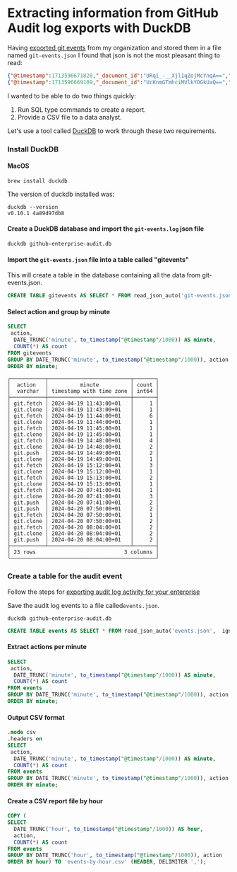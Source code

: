 # Extracting information from GitHub Audit log exports with DuckDB

Having [exported git events](https://docs.github.com/en/enterprise-cloud@latest/admin/monitoring-activity-in-your-enterprise/reviewing-audit-logs-for-your-enterprise/exporting-audit-log-activity-for-your-enterprise#exporting-git-events-data) from my organization and stored them in a file named `git-events.json` I found that json is not the most pleasant thing to read:

```json
{"@timestamp":1713596671828,"_document_id":"URqi_-__Xjl1qZojMcYnqA==","action":"git.fetch","actor":"datadog-forest-town[bot]","actor_id":111058333,"actor_ip":"44.192.28.48","actor_location":{"country_code":"US"},"business":"gm3dmo-enterprise-cloud-testing","business_id":3082,"external_id":"","hashed_token":"j7TxdJbRhfNhkIOs67EXYceuX0EXL+du673X+6QYSow=","org":"forest-town","org_id":86825428,"programmatic_access_type":"GitHub App server-to-server token","repo":"forest-town/repo-2079435","repository":"forest-town/repo-2079435","repository_public":false,"token_id":0,"transport_protocol":1,"transport_protocol_name":"http","user":"","user_agent":"go-git/5.x","user_id":0}
{"@timestamp":1713596669109,"_document_id":"UcKnmGTmhciMVlkYOGkUaQ==","action":"git.push","actor":"github-actions[bot]","actor_id":41898282,"actor_ip":"20.57.77.4","actor_location":{"country_code":"US"},"business":"gm3dmo-enterprise-cloud-testing","business_id":3082,"external_id":"","hashed_token":"EJmtcbNI26UXIHgh0fnmlmRsDcqsW6y9zLP4xwk9S+s=","org":"forest-town","org_id":86825428,"programmatic_access_type":"GitHub App server-to-server token","repo":"forest-town/repo-2079435","repository":"forest-town/repo-2079435","repository_public":false,"token_id":0,"transport_protocol":1,"transport_protocol_name":"http","user":"","user_agent":"git/2.43.2","user_id":0}
```

I wanted to be able to do two things quickly:

1. Run SQL type commands to create a report.
2. Provide a CSV file to a data analyst.

Let's use a tool called [DuckDB](https://duckdb.org/) to work through these two requirements.

### Install DuckDB

#### MacOS

```
brew install duckdb
```

The version of duckdb installed was:

```
duckdb --version
v0.10.1 4a89d97db8
```

#### Create a DuckDB database and import the `git-events.log` json file

```
duckdb github-enterprise-audit.db
```

#### Import the `git-events.json` file into a table called "gitevents"
This will create a table in the database containing all the data from git-events.json.

```sql
CREATE TABLE gitevents AS SELECT * FROM read_json_auto('git-events.json');
```

#### Select action and group by minute

```sql
SELECT
 action,
  DATE_TRUNC('minute', to_timestamp("@timestamp"/1000)) AS minute,
  COUNT(*) AS count
FROM gitevents
GROUP BY DATE_TRUNC('minute', to_timestamp("@timestamp"/1000)), action
ORDER BY minute;
```

```
┌───────────┬──────────────────────────┬───────┐
│  action   │          minute          │ count │
│  varchar  │ timestamp with time zone │ int64 │
├───────────┼──────────────────────────┼───────┤
│ git.fetch │ 2024-04-19 11:43:00+01   │     1 │
│ git.clone │ 2024-04-19 11:43:00+01   │     1 │
│ git.fetch │ 2024-04-19 11:44:00+01   │     6 │
│ git.clone │ 2024-04-19 11:44:00+01   │     1 │
│ git.fetch │ 2024-04-19 11:45:00+01   │     1 │
│ git.clone │ 2024-04-19 11:45:00+01   │     1 │
│ git.fetch │ 2024-04-19 14:48:00+01   │     4 │
│ git.clone │ 2024-04-19 14:48:00+01   │     2 │
│ git.push  │ 2024-04-19 14:49:00+01   │     2 │
│ git.clone │ 2024-04-19 14:49:00+01   │     1 │
│ git.fetch │ 2024-04-19 15:12:00+01   │     3 │
│ git.clone │ 2024-04-19 15:12:00+01   │     1 │
│ git.fetch │ 2024-04-19 15:13:00+01   │     2 │
│ git.clone │ 2024-04-19 15:13:00+01   │     1 │
│ git.fetch │ 2024-04-20 07:41:00+01   │     1 │
│ git.clone │ 2024-04-20 07:41:00+01   │     3 │
│ git.push  │ 2024-04-20 07:41:00+01   │     2 │
│ git.push  │ 2024-04-20 07:50:00+01   │     2 │
│ git.fetch │ 2024-04-20 07:50:00+01   │     1 │
│ git.clone │ 2024-04-20 07:50:00+01   │     2 │
│ git.fetch │ 2024-04-20 08:04:00+01   │     2 │
│ git.clone │ 2024-04-20 08:04:00+01   │     2 │
│ git.push  │ 2024-04-20 08:04:00+01   │     2 │
├───────────┴──────────────────────────┴───────┤
│ 23 rows                            3 columns │
└──────────────────────────────────────────────┘
```

### Create a table for the audit event
Follow the steps for [exporting audit log activity for your enterprise](
https://docs.github.com/en/enterprise-cloud@latest/admin/monitoring-activity-in-your-enterprise/reviewing-audit-logs-for-your-enterprise/exporting-audit-log-activity-for-your-enterprise#exporting-audit-log-data)

Save the audit log events to a file called`events.json`.

```
duckdb github-enterprise-audit.db
```

```sql
CREATE TABLE events AS SELECT * FROM read_json_auto('events.json',  ignore_errors=true);
```

#### Extract actions per minute

```sql
SELECT
 action,
  DATE_TRUNC('minute', to_timestamp("@timestamp"/1000)) AS minute,
  COUNT(*) AS count
FROM events
GROUP BY DATE_TRUNC('minute', to_timestamp("@timestamp"/1000)), action
ORDER BY minute;
```

#### Output CSV format

```sql
.mode csv
.headers on
SELECT
 action,
  DATE_TRUNC('minute', to_timestamp("@timestamp"/1000)) AS minute,
  COUNT(*) AS count
FROM events
GROUP BY DATE_TRUNC('minute', to_timestamp("@timestamp"/1000)), action
ORDER BY minute;
```

#### Create a CSV report file by hour

```sql
COPY (
SELECT
  DATE_TRUNC('hour', to_timestamp("@timestamp"/1000)) AS hour,
  action,
  COUNT(*) AS count
FROM events
GROUP BY DATE_TRUNC('hour', to_timestamp("@timestamp"/1000)), action
ORDER BY hour) TO 'events-by-hour.csv' (HEADER, DELIMITER ',');
```
